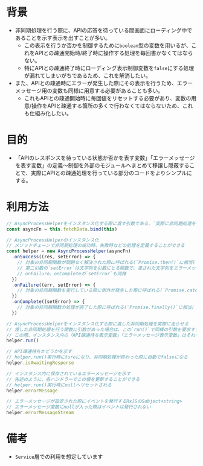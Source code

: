 # 背景
- 非同期処理を行う際に、APIの応答を待っている間画面にローディング中であることを示す表示を出すことが多い。
  - この表示を行うか否かを制御するために`boolean`型の変数を用いるが、これをAPIとの疎通開始時/終了時に操作する処理を毎回書かなくてはならない。
  - 特にAPIとの疎通終了時にローディング表示制御変数を`false`にする処理が漏れてしまいがちであるため、これを解消したい。
- また、APIとの疎通時にエラーが発生した際にその表示を行うため、エラーメッセージ用の変数も同様に用意する必要があることも多い。
  - これもAPIとの疎通開始時に毎回値をリセットする必要があり、変数の用意/操作をAPIと疎通する箇所の多くで行わなくてはならないため、これも仕組み化したい。

# 目的
- 「APIのレスポンスを待っている状態か否かを表す変数」「エラーメッセージを表す変数」の定義〜制御を外部のモジュールへまとめて移譲し隠蔽することで、実際にAPIとの疎通処理を行っている部分のコードをよりシンプルにする。

# 利用方法
```typescript
// AsyncProcessHelperをインスタンス化する際に渡す引数である、`実際に非同期処理を行う関数(Promiseを返す関数)`には`.bind(/* その関数が定義されているインスタンス */)`をつける
const asyncFn = this.fetchData.bind(this)

// AsyncProcessHelperのインスタンス化
// メソッドチェーンで非同期処理の成功時、失敗時などの処理を定義することができる
const helper = new AsyncProcessHelper(asyncFn)
  .onSuccess((res, setError) => {
    // 対象の非同期関数が問題なく解決された際に呼ばれる(`Promise.then()`に相当)
    // 第二引数の`setError`は文字列を引数にとる関数で、渡された文字列をエラーメッセージとしてインスタンス内の変数へ保存する
    // onFailure、onCompleteの`setError`も同様
  })
  .onFailure((err, setError) => {
    // 対象の非同期関数を実行している際に例外が発生した際に呼ばれる(`Promise.catch()`に相当)
  })
  .onComplete((setError) => {
    // 対象の非同期関数の処理が完了した際に呼ばれる(`Promise.finally()`に相当)
  })

// AsyncProcessHelperをインスタンス化する際に渡した非同期処理を実際に走らせる
// 渡した非同期処理を行う関数に引数があった場合は、この`run()`で同様の引数を要求するようになる
// この際、インスタンス内の「API疎通待ち表示変数」「エラーメッセージ表示変数」はそれぞれ自動で更新される
helper.run()

// API疎通待ちかどうかを示す
// helper.run()実行時にtureになり、非同期処理が終わった際に自動でfalseになる
helper.isAwaitingResponse

// インスタンス内に保存されているエラーメッセージを示す
// 先述のように、各ハンドラーでこの値を更新することができる
// helper.run()実行時にnullへリセットされる
helper.errorMessage

// エラーメッセージが設定された際にイベントを発行するRxJSのSubject<string>
// エラーメッセージ変数にnullが入った際はイベントは発行されない
helper.errorMessageStream
```

# 備考
- `Service`層での利用を想定しています
